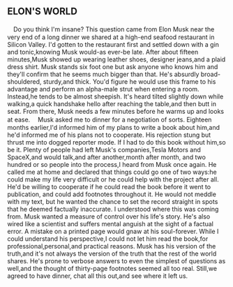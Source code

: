 ELON'S WORLD
---

　Do you think I'm insane? This question came from Elon Musk near the very end
of a long dinner we shared at a high-end seafood restaurant
in Silicon Valley. I'd gotten to the restaurant first and settled
down with a gin and tonic,knowing Musk would-as ever-be
late. After about fifteen minutes,Musk showed up wearing leather
shoes, designer jeans,and a plaid dress shirt. Musk stands six foot
one but ask anyone who knows him and they'll confirm that he
seems much bigger than that. He's absurdly broad-shouldered,
sturdy,and thick. You'd figure he would use this frame to his
advantage and perform an alpha-male strut when entering a
room. Instead,he tends to be almost sheepish. It's heard tilted
slightly down while walking,a quick handshake hello after reaching
the table,and then butt in seat. From there, Musk needs a few
minutes before he warms up and looks at ease.
　Musk asked me to dinner for a negotiation of sorts.
Eighteen months earlier,I'd informed him of my plans to write a book
about him,and he'd informed me of his plans not to cooperate.
His rejection stung but thrust me into dogged reporter mode. If I
had to do this book without him,so be it. Plenty of people had left
Musk's companies,Tesla Motors and SpaceX,and would talk,and
after another,month after month, and two hundred or so people
into the process,I heard from Musk once again. He called me at
home and declared that things could go one of two ways:he could
make my life very difficult or he could help with the project after
all. He'd be willing to cooperate if he could read the book before
it went to publication, and could add footnotes throughout it. He
would not meddle with my text, but he wanted the chance to set
the record straight in spots that he deemed factually inaccurate.
I understood where this was coming from. Musk wanted a measure
of control over his life's story. He's also wired like a scientist
and suffers mental anguish at the sight of a factual error. A mistake
on a printed page would gnaw at his soul-forever. While I could
understand his perspective,I could not let him read the book,for
professional,personal,and practical reasons. Musk has his version
of the truth,and it's not always the version of the truth that
the rest of the world shares. He's prone to verbose answers to
even the simplest of questions as well,and the thought of thirty-page
footnotes seemed all too real. Still,we agreed to have dinner,
chat all this out,and see where it left us.